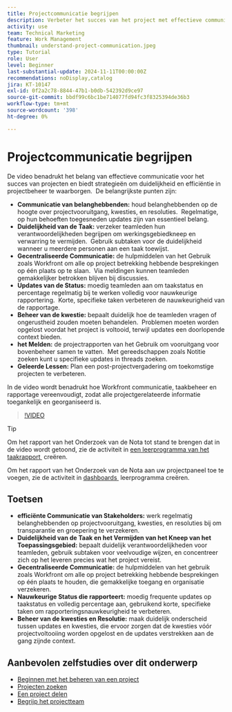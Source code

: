 ```yaml
---
title: Projectcommunicatie begrijpen
description: Verbeter het succes van het project met effectieve communicatie tussen belanghebbenden, taakduidelijkheid, gecentraliseerde discussies, nauwkeurige statusrapportage en proactieve probleemoplossing om de afstemming en efficiëntie te handhaven.
activity: use
team: Technical Marketing
feature: Work Management
thumbnail: understand-project-communication.jpeg
type: Tutorial
role: User
level: Beginner
last-substantial-update: 2024-11-11T00:00:00Z
recommendations: noDisplay,catalog
jira: KT-10147
exl-id: 0f2a2c78-8844-47b1-b0db-542392d9ce97
source-git-commit: bbdf99c6bc1be714077fd94fc3f8325394de36b3
workflow-type: tm+mt
source-wordcount: '398'
ht-degree: 0%

---
```


# Projectcommunicatie begrijpen

De video benadrukt het belang van effectieve communicatie voor het succes van projecten en biedt strategieën om duidelijkheid en efficiëntie in projectbeheer te waarborgen. &#x200B; De belangrijkste punten zijn:
* **Communicatie van belanghebbenden:** houd belanghebbenden op de hoogte over projectvooruitgang, kwesties, en resoluties. &#x200B; Regelmatige, op hun behoeften toegesneden updates zijn van essentieel belang. &#x200B;
* **Duidelijkheid van de Taak:** verzeker teamleden hun verantwoordelijkheden begrijpen om werkingsgebiedkneep en verwarring te vermijden. &#x200B; Gebruik subtaken voor de duidelijkheid wanneer u meerdere personen aan een taak toewijst. &#x200B;
* **Gecentraliseerde Communicatie:** de hulpmiddelen van het Gebruik zoals Workfront om alle op project betrekking hebbende besprekingen op één plaats op te slaan. &#x200B; Via meldingen kunnen teamleden gemakkelijker betrokken blijven bij discussies. &#x200B;
* **Updates van de Status:** moedig teamleden aan om taakstatus en percentage regelmatig bij te werken volledig voor nauwkeurige rapportering. &#x200B; Korte, specifieke taken verbeteren de nauwkeurigheid van de rapportage. &#x200B;
* **Beheer van de kwestie:** bepaalt duidelijk hoe de teamleden vragen of ongerustheid zouden moeten behandelen. &#x200B; Problemen moeten worden opgelost voordat het project is voltooid, terwijl updates een doorlopende context bieden. &#x200B;
* **het Melden:** de projectrapporten van het Gebruik om vooruitgang voor bovenbeheer samen te vatten. &#x200B; Met gereedschappen zoals Notitie zoeken kunt u specifieke updates in threads zoeken. &#x200B;
* **Geleerde Lessen:** Plan een post-projectvergadering om toekomstige projecten te verbeteren. &#x200B;

In de video wordt benadrukt hoe Workfront communicatie, taakbeheer en rapportage vereenvoudigt, zodat alle projectgerelateerde informatie toegankelijk en georganiseerd is. &#x200B;

>[!VIDEO](https://video.tv.adobe.com/v/3419150/?quality=12&learn=on&enablevpops=1)

>[!TIP]
>
>Om het rapport van het Onderzoek van de Nota tot stand te brengen dat in de video wordt getoond, zie de activiteit in [&#x200B; een leerprogramma van het taakrapport &#x200B;](https://experienceleague.adobe.com/nl/docs/workfront-learn/tutorials-workfront/reporting/basic-reporting/create-a-task-report#activity-1-create-a-note-report-with-prompts) creëren.
>
>Om het rapport van het Onderzoek van de Nota aan uw projectpaneel toe te voegen, zie de activiteit in [&#x200B; dashboards &#x200B;](https://experienceleague.adobe.com/docs/workfront-learn/tutorials-workfront/reporting/basic-reporting/create-dashboards.html?lang=nl-NL#activity-1-create-a-dashboard) leerprogramma creëren.

## Toetsen

* **efficiënte Communicatie van Stakeholders:** werk regelmatig belanghebbenden op projectvooruitgang, kwesties, en resoluties bij om transparantie en groepering te verzekeren.
* **Duidelijkheid van de Taak en het Vermijden van het Kneep van het Toepassingsgebied:** bepaalt duidelijk verantwoordelijkheden voor teamleden, gebruik subtaken voor veelvoudige wijzen, en concentreer zich op het leveren precies wat het project vereist.
* **Gecentraliseerde Communicatie:** de hulpmiddelen van het gebruik zoals Workfront om alle op project betrekking hebbende besprekingen op één plaats te houden, die gemakkelijke toegang en organisatie verzekeren.
* **Nauwkeurige Status die rapporteert:** moedig frequente updates op taakstatus en volledig percentage aan, gebruikend korte, specifieke taken om rapporteringsnauwkeurigheid te verbeteren.
* **Beheer van de kwesties en Resolutie:** maak duidelijk onderscheid tussen updates en kwesties, die ervoor zorgen dat de kwesties vóór projectvoltooiing worden opgelost en de updates verstrekken aan de gang zijnde context. &#x200B;


## Aanbevolen zelfstudies over dit onderwerp

* [Beginnen met het beheren van een project](/help/manage-work/projects/getting-started-manage-a-project.md)
* [Projecten zoeken](/help/manage-work/projects/find-projects.md)
* [Een project delen](/help/manage-work/projects/share-a-project.md)
* [Begrijp het projectteam](/help/manage-work/projects/understand-the-project-team.md)

